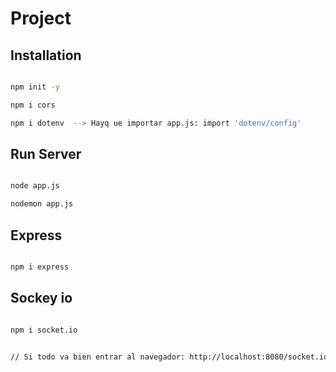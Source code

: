 # Project


## Installation

```sh

npm init -y

npm i cors

npm i dotenv  --> Hayq ue importar app.js: import 'dotenv/config'


```


## Run Server

```sh

node app.js

nodemon app.js


```




## Express

```sh

npm i express


```





## Sockey io


```sh

npm i socket.io


// Si todo va bien entrar al navegador: http://localhost:8080/socket.io/socket.io.js

```




